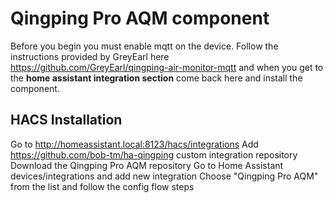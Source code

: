 # Qingping Pro AQM component

Before you begin you must enable mqtt on the device. Follow the instructions provided by GreyEarl here https://github.com/GreyEarl/qingping-air-monitor-mqtt
and when you get to the **home assistant integration section** come back here and install the component.

## HACS Installation
Go to http://homeassistant.local:8123/hacs/integrations
Add https://github.com/bob-tm/ha-qingping custom integration repository
Download the Qingping Pro AQM repository
Go to Home Assistant devices/integrations and add new integration
Choose "Qingping Pro AQM" from the list and follow the config flow steps
